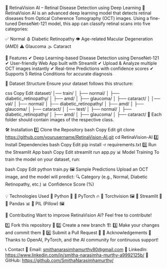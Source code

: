 🏥 RetinaVision AI – Retinal Disease Detection using Deep Learning
🔬 RetinaVision AI is an advanced deep learning model that detects retinal diseases from Optical Coherence Tomography (OCT) images. Using a fine-tuned DenseNet-121 model, this app can classify retinal scans into five categories:

✅ Normal
🩸 Diabetic Retinopathy
👁️ Age-related Macular Degeneration (AMD)
⚠️ Glaucoma
🌫️ Cataract

🚀 Features
✔ Deep Learning-based Disease Detection using DenseNet-121
✔ User-friendly Web App built with Streamlit
✔ Upload & Analyze multiple OCT images instantly
✔ Real-time Predictions with confidence scores
✔ Supports 5 Retina Conditions for accurate diagnosis

📂 Dataset Structure
Ensure your dataset follows this structure:

css
Copy
Edit
dataset/
│── train/
│   ├── normal/
│   ├── diabetic_retinopathy/
│   ├── amd/
│   ├── glaucoma/
│   ├── cataract/
│
│── val/
│   ├── normal/
│   ├── diabetic_retinopathy/
│   ├── amd/
│   ├── glaucoma/
│   ├── cataract/
│
│── test/
│   ├── normal/
│   ├── diabetic_retinopathy/
│   ├── amd/
│   ├── glaucoma/
│   ├── cataract/
📌 Each folder should contain images of the respective class.

🛠️ Installation
1️⃣ Clone the Repository
bash
Copy
Edit
git clone https://github.com/yourusername/RetinaVision-AI.git
cd RetinaVision-AI
2️⃣ Install Dependencies
bash
Copy
Edit
pip install -r requirements.txt
3️⃣ Run the Streamlit App
bash
Copy
Edit
streamlit run app.py
📊 Model Training
To train the model on your dataset, run:

bash
Copy
Edit
python train.py
🖼️ Sample Predictions
Upload an OCT image, and the model will predict:
🔍 Category (e.g., Normal, Diabetic Retinopathy, etc.)
📊 Confidence Score (%)

💡 Technologies Used
🔹 Python 🐍
🔹 PyTorch 🔥
🔹 Torchvision 🖼️
🔹 Streamlit 🎨
🔹 Pandas 📊
🔹 PIL (Pillow) 🖼️

🤝 Contributing
Want to improve RetinaVision AI? Feel free to contribute!

1️⃣ Fork this repository 🍴
2️⃣ Create a new branch 🏗
3️⃣ Make your changes and commit them 💾
4️⃣ Submit a Pull Request 🔄
🏅 Acknowledgements
🙌 Thanks to OpenAI, PyTorch, and the AI community for continuous support!

📞 Contact
💌 Email: smithanarasimhamurthy80@gmail.com
🔗 LinkedIn: https://www.linkedin.com/in/smitha-narasimha-murthy-a9992125b/
🐙 GitHub: https://github.com/SmithaNarasimhamurthy/
